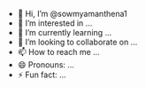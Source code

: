 - 👋 Hi, I’m @sowmyamanthena1
- 👀 I’m interested in ...
- 🌱 I’m currently learning ...
- 💞️ I’m looking to collaborate on ...
- 📫 How to reach me ...
- 😄 Pronouns: ...
- ⚡ Fun fact: ...

<!---
sowmyamanthena1/sowmyamanthena1 is a ✨ special ✨ repository because its `R
